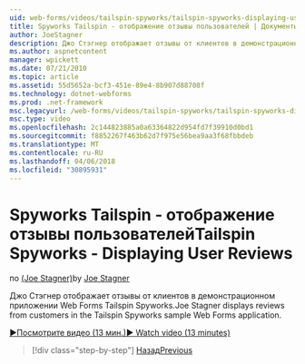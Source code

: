 ```yaml
---
uid: web-forms/videos/tailspin-spyworks/tailspin-spyworks-displaying-user-reviews
title: Spyworks Tailspin - отображение отзывы пользователей | Документы Microsoft
author: JoeStagner
description: Джо Стэгнер отображает отзывы от клиентов в демонстрационном приложении Web Forms Tailspin Spyworks.
ms.author: aspnetcontent
manager: wpickett
ms.date: 07/21/2010
ms.topic: article
ms.assetid: 55d5652a-bcf3-451e-89e4-8b907d88708f
ms.technology: dotnet-webforms
ms.prod: .net-framework
msc.legacyurl: /web-forms/videos/tailspin-spyworks/tailspin-spyworks-displaying-user-reviews
msc.type: video
ms.openlocfilehash: 2c144823885a0a63364822d954fd7f39910d0bd1
ms.sourcegitcommit: f8852267f463b62d7f975e56bea9aa3f68fbbdeb
ms.translationtype: MT
ms.contentlocale: ru-RU
ms.lasthandoff: 04/06/2018
ms.locfileid: "30895931"
---
```

<a name="tailspin-spyworks---displaying-user-reviews"></a><span data-ttu-id="5bafa-103">Spyworks Tailspin - отображение отзывы пользователей</span><span class="sxs-lookup"><span data-stu-id="5bafa-103">Tailspin Spyworks - Displaying User Reviews</span></span>
====================
<span data-ttu-id="5bafa-104">по [(Joe Stagner)](https://github.com/JoeStagner)</span><span class="sxs-lookup"><span data-stu-id="5bafa-104">by [Joe Stagner](https://github.com/JoeStagner)</span></span>

<span data-ttu-id="5bafa-105">Джо Стэгнер отображает отзывы от клиентов в демонстрационном приложении Web Forms Tailspin Spyworks.</span><span class="sxs-lookup"><span data-stu-id="5bafa-105">Joe Stagner displays reviews from customers in the Tailspin Spyworks sample Web Forms application.</span></span>

[<span data-ttu-id="5bafa-106">&#9654;Посмотрите видео (13 мин.)</span><span class="sxs-lookup"><span data-stu-id="5bafa-106">&#9654; Watch video (13 minutes)</span></span>](https://channel9.msdn.com/Blogs/ASP-NET-Site-Videos/tailspin-spyworks-displaying-user-reviews)

> [!div class="step-by-step"]
> [<span data-ttu-id="5bafa-107">Назад</span><span class="sxs-lookup"><span data-stu-id="5bafa-107">Previous</span></span>](tailspin-spyworks-adding-user-product-reviews.md)
